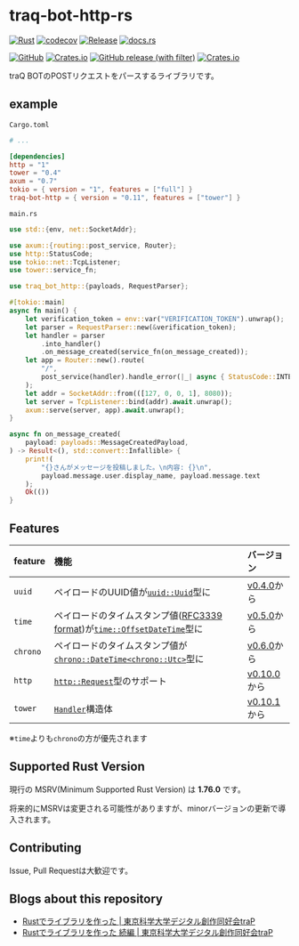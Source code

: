 # traq-bot-http-rs

[![Rust](https://github.com/H1rono/traq-bot-http-rs/actions/workflows/rust.yml/badge.svg)](https://github.com/H1rono/traq-bot-http-rs/actions/workflows/rust.yml)
[![codecov](https://codecov.io/gh/H1rono/traq-bot-http-rs/branch/main/graph/badge.svg?token=UEA9118L9I)](https://codecov.io/gh/H1rono/traq-bot-http-rs)
[![Release](https://github.com/H1rono/traq-bot-http-rs/actions/workflows/release.yml/badge.svg)](https://github.com/H1rono/traq-bot-http-rs/actions/workflows/release.yml)
[![docs.rs](https://img.shields.io/docsrs/traq-bot-http?logo=docsdotrs)](https://docs.rs/traq-bot-http/latest/traq_bot_http/)

[![GitHub](https://img.shields.io/github/license/H1rono/traq-bot-http-rs?logo=github)](https://github.com/H1rono/traq-bot-http-rs/blob/main/LICENSE)
[![Crates.io](https://img.shields.io/crates/l/traq-bot-http?logo=docsdotrs)](https://crates.io/crates/traq-bot-http)
[![GitHub release (with filter)](https://img.shields.io/github/v/release/h1rono/traq-bot-http-rs?logo=github)](https://github.com/H1rono/traq-bot-http-rs/releases/latest)
[![Crates.io](https://img.shields.io/crates/v/traq-bot-http?logo=rust)](https://crates.io/crates/traq-bot-http)

traQ BOTのPOSTリクエストをパースするライブラリです。

## example

`Cargo.toml`

```toml
# ...

[dependencies]
http = "1"
tower = "0.4"
axum = "0.7"
tokio = { version = "1", features = ["full"] }
traq-bot-http = { version = "0.11", features = ["tower"] }
```

`main.rs`

```rust
use std::{env, net::SocketAddr};

use axum::{routing::post_service, Router};
use http::StatusCode;
use tokio::net::TcpListener;
use tower::service_fn;

use traq_bot_http::{payloads, RequestParser};

#[tokio::main]
async fn main() {
    let verification_token = env::var("VERIFICATION_TOKEN").unwrap();
    let parser = RequestParser::new(&verification_token);
    let handler = parser
        .into_handler()
        .on_message_created(service_fn(on_message_created));
    let app = Router::new().route(
        "/",
        post_service(handler).handle_error(|_| async { StatusCode::INTERNAL_SERVER_ERROR }),
    );
    let addr = SocketAddr::from(([127, 0, 0, 1], 8080));
    let server = TcpListener::bind(addr).await.unwrap();
    axum::serve(server, app).await.unwrap();
}

async fn on_message_created(
    payload: payloads::MessageCreatedPayload,
) -> Result<(), std::convert::Infallible> {
    print!(
        "{}さんがメッセージを投稿しました。\n内容: {}\n",
        payload.message.user.display_name, payload.message.text
    );
    Ok(())
}
```

## Features

feature | 機能 | バージョン
:-- | :-- | :--
`uuid` | ペイロードのUUID値が[`uuid::Uuid`](https://docs.rs/uuid/latest/uuid/struct.Uuid.html)型に | [v0.4.0](https://github.com/H1rono/traq-bot-http-rs/releases/tag/v0.4.0)から
`time` | ペイロードのタイムスタンプ値([RFC3339 format](https://tools.ietf.org/html/rfc3339#section-5.6))が[`time::OffsetDateTime`](https://docs.rs/time/latest/time/struct.OffsetDateTime.html)型に | [v0.5.0](https://github.com/H1rono/traq-bot-http-rs/releases/tag/v0.5.0)から
`chrono` | ペイロードのタイムスタンプ値が[`chrono::DateTime<chrono::Utc>`](https://docs.rs/chrono/latest/chrono/struct.DateTime.html)型に | [v0.6.0](https://github.com/H1rono/traq-bot-http-rs/releases/tag/v0.6.0)から
`http` | [`http::Request`](https://docs.rs/http/latest/http/request/struct.Request.html)型のサポート | [v0.10.0](https://github.com/H1rono/traq-bot-http-rs/releases/tag/v0.10.0)から
`tower` | [`Handler`](https://docs.rs/traq-bot-http/latest/traq_bot_http/struct.Handler.html)構造体 | [v0.10.1](https://github.com/H1rono/traq-bot-http-rs/releases/tag/v0.10.1)から

※`time`よりも`chrono`の方が優先されます

## Supported Rust Version

現行の MSRV(Minimum Supported Rust Version) は **1.76.0** です。

将来的にMSRVは変更される可能性がありますが、minorバージョンの更新で導入されます。

## Contributing

Issue, Pull Requestは大歓迎です。

## Blogs about this repository

- [Rustでライブラリを作った | 東京科学大学デジタル創作同好会traP](https://trap.jp/post/1819/)
- [Rustでライブラリを作った 続編 | 東京科学大学デジタル創作同好会traP](https://trap.jp/post/2438/)
